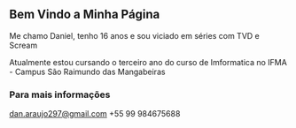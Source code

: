 ## Bem Vindo a Minha Página

Me chamo Daniel, tenho 16 anos e sou viciado em séries com TVD e Scream

Atualmente estou cursando o terceiro ano do curso de Imformatica no IFMA - Campus São Raimundo das Mangabeiras

### Para mais informações 
dan.araujo297@gmail.com
+55 99 984675688
